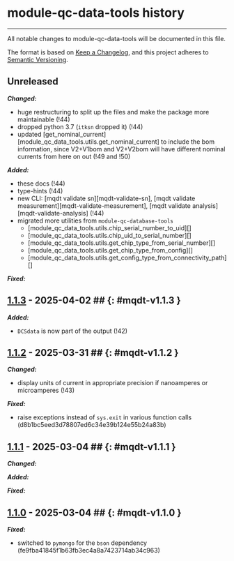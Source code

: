 # module-qc-data-tools history

---

All notable changes to module-qc-data-tools will be documented in this file.

The format is based on [Keep a Changelog](https://keepachangelog.com/en/1.0.0/),
and this project adheres to
[Semantic Versioning](https://semver.org/spec/v2.0.0.html).

## Unreleased

**_Changed:_**

- huge restructuring to split up the files and make the package more
  maintainable (!44)
- dropped python 3.7 (`itksn` dropped it) (!44)
- updated [get_nominal_current][module_qc_data_tools.utils.get_nominal_current]
  to include the bom information, since V2+V1bom and V2+V2bom will have
  different nominal currents from here on out (!49 and !50)

**_Added:_**

- these docs (!44)
- type-hints (!44)
- new CLI: [mqdt validate sn][mqdt-validate-sn], [mqdt validate
  measurement][mqdt-validate-measurement], [mqdt validate
  analysis][mqdt-validate-analysis] (!44)
- migrated more utilities from `module-qc-database-tools`
  - [module_qc_data_tools.utils.chip_serial_number_to_uid][]
  - [module_qc_data_tools.utils.chip_uid_to_serial_number][]
  - [module_qc_data_tools.utils.get_chip_type_from_serial_number][]
  - [module_qc_data_tools.utils.get_chip_type_from_config][]
  - [module_qc_data_tools.utils.get_config_type_from_connectivity_path][]

**_Fixed:_**

## [1.1.3](https://gitlab.cern.ch/atlas-itk/pixel/module/module-qc-data-tools/-/tags/v1.1.3) - 2025-04-02 ## {: #mqdt-v1.1.3 }

**_Added:_**

- `DCSdata` is now part of the output (!42)

## [1.1.2](https://gitlab.cern.ch/atlas-itk/pixel/module/module-qc-data-tools/-/tags/v1.1.2) - 2025-03-31 ## {: #mqdt-v1.1.2 }

**_Changed:_**

- display units of current in appropriate precision if nanoamperes or
  microamperes (!43)

**_Fixed:_**

- raise exceptions instead of `sys.exit` in various function calls
  (d8b1bc5eed3d78807ed6c34e39b124e55b24a83b)

## [1.1.1](https://gitlab.cern.ch/atlas-itk/pixel/module/module-qc-data-tools/-/tags/v1.1.1) - 2025-03-04 ## {: #mqdt-v1.1.1 }

**_Changed:_**

**_Added:_**

**_Fixed:_**

## [1.1.0](https://gitlab.cern.ch/atlas-itk/pixel/module/module-qc-data-tools/-/tags/v1.1.0) - 2025-03-04 ## {: #mqdt-v1.1.0 }

**_Fixed:_**

- switched to `pymongo` for the `bson` dependency
  (fe9fba41845f1b63fb3ec4a8a7423714ab34c963)
